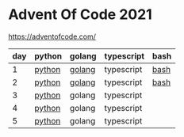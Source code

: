 # Advent Of Code 2021

https://adventofcode.com/


| day  | python  | golang  | typescript |  bash |
|---|---|---|---|---|
| 1  | [python](https://github.com/skyying/advent_of_code_2021/blob/master/src/day1/day1.py)  | [golang](https://github.com/skyying/advent_of_code_2021/blob/master/src/day1/day1.go)  | typescript  | [bash](https://github.com/skyying/advent_of_code_2021/blob/master/src/day1/day1.sh)  |
| 2  | [python](https://github.com/skyying/advent_of_code_2021/blob/master/src/day2/day2.py)  | [golang](https://github.com/skyying/advent_of_code_2021/blob/master/src/day2/day2.go)  | typescript  | [bash](https://github.com/skyying/advent_of_code_2021/blob/master/src/day2/day2.sh)  |
| 3  | [python](https://github.com/skyying/advent_of_code_2021/blob/master/src/day3/day3.py)  | golang  | typescript  |   |
| 4  | [python](https://github.com/skyying/advent_of_code_2021/blob/master/src/day4/day4.py)  | golang  | typescript  |   |
| 5  | [python](https://github.com/skyying/advent_of_code_2021/blob/master/src/day5/day5.py)  | golang  | typescript  |   |
